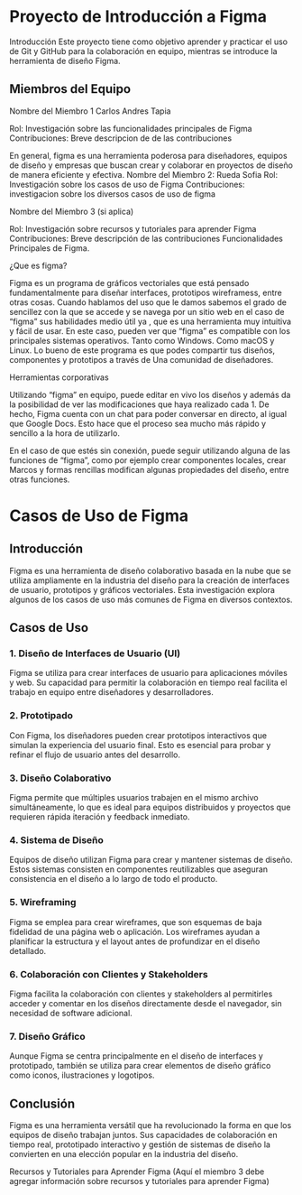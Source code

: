 # Proyecto de Introducción a Figma
Introducción
Este proyecto tiene como objetivo aprender y practicar el uso de Git y GitHub para la colaboración en equipo, mientras se introduce la herramienta de diseño Figma.

## Miembros del Equipo
Nombre del Miembro 1 Carlos Andres Tapia

Rol: Investigación sobre las funcionalidades principales de Figma
Contribuciones: Breve descripcion de de las contribuciones 


En general, figma es una herramienta poderosa para diseñadores, equipos de diseño y empresas que buscan crear y colaborar en proyectos de diseño de manera eficiente y efectiva. 
Nombre del Miembro 2: Rueda Sofia
Rol: Investigación sobre los casos de uso de Figma
Contribuciones: investigacion sobre los diversos casos de uso de figma

Nombre del Miembro 3 (si aplica)

Rol: Investigación sobre recursos y tutoriales para aprender Figma
Contribuciones: Breve descripción de las contribuciones
Funcionalidades Principales de Figma.

¿Que es figma? 

Figma es un programa de gráficos vectoriales que está pensado fundamentalmente para diseñar interfaces, prototipos wireframess, entre otras cosas.  Cuando hablamos del uso que le damos sabemos el grado de sencillez con la que se accede y se navega por un sitio web en el caso de “figma” sus habilidades medio útil ya , que es una herramienta muy intuitiva y fácil de usar. En este caso, pueden ver que “figma” es compatible con los principales sistemas operativos. Tanto como Windows. Como macOS  y Linux. Lo bueno de este programa es que podes compartir tus diseños, componentes y prototipos a través de Una comunidad de diseñadores. 

Herramientas corporativas 

Utilizando “figma” en equipo, puede editar en vivo los diseños y además da la posibilidad de ver las modificaciones que haya realizado cada 1. De hecho, Figma cuenta con un chat para poder conversar en directo, al igual que Google Docs. Esto hace que el proceso sea mucho más rápido y sencillo a la hora de utilizarlo.  

En el caso de que estés sin conexión, puede seguir utilizando alguna de las funciones de “figma”, como por ejemplo crear componentes locales, crear Marcos y formas rencillas modifican algunas propiedades del diseño, entre otras funciones.  

# Casos de Uso de Figma

## Introducción
Figma es una herramienta de diseño colaborativo basada en la nube que se utiliza ampliamente en la industria del diseño para la creación de interfaces de usuario, prototipos y gráficos vectoriales. Esta investigación explora algunos de los casos de uso más comunes de Figma en diversos contextos.

## Casos de Uso

### 1. Diseño de Interfaces de Usuario (UI)
Figma se utiliza para crear interfaces de usuario para aplicaciones móviles y web. Su capacidad para permitir la colaboración en tiempo real facilita el trabajo en equipo entre diseñadores y desarrolladores.

### 2. Prototipado
Con Figma, los diseñadores pueden crear prototipos interactivos que simulan la experiencia del usuario final. Esto es esencial para probar y refinar el flujo de usuario antes del desarrollo.

### 3. Diseño Colaborativo
Figma permite que múltiples usuarios trabajen en el mismo archivo simultáneamente, lo que es ideal para equipos distribuidos y proyectos que requieren rápida iteración y feedback inmediato.

### 4. Sistema de Diseño
Equipos de diseño utilizan Figma para crear y mantener sistemas de diseño. Estos sistemas consisten en componentes reutilizables que aseguran consistencia en el diseño a lo largo de todo el producto.

### 5. Wireframing
Figma se emplea para crear wireframes, que son esquemas de baja fidelidad de una página web o aplicación. Los wireframes ayudan a planificar la estructura y el layout antes de profundizar en el diseño detallado.

### 6. Colaboración con Clientes y Stakeholders
Figma facilita la colaboración con clientes y stakeholders al permitirles acceder y comentar en los diseños directamente desde el navegador, sin necesidad de software adicional.

### 7. Diseño Gráfico
Aunque Figma se centra principalmente en el diseño de interfaces y prototipado, también se utiliza para crear elementos de diseño gráfico como iconos, ilustraciones y logotipos.

## Conclusión
Figma es una herramienta versátil que ha revolucionado la forma en que los equipos de diseño trabajan juntos. Sus capacidades de colaboración en tiempo real, prototipado interactivo y gestión de sistemas de diseño la convierten en una elección popular en la industria del diseño.


Recursos y Tutoriales para Aprender Figma
(Aquí el miembro 3 debe agregar información sobre recursos y tutoriales para aprender Figma)

